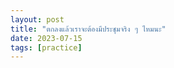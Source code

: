 ```yaml
---
layout: post
title: "ตกลงแล้วเราจะต้องมีประชุมจริง ๆ ไหมนะ"
date: 2023-07-15
tags: [practice]
---
```

